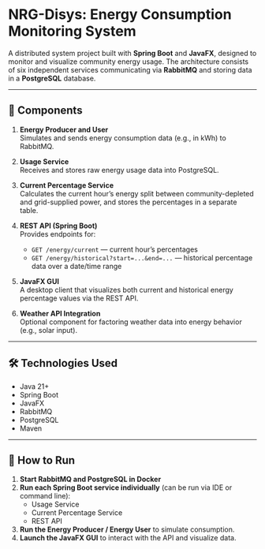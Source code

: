 # NRG-Disys: Energy Consumption Monitoring System

A distributed system project built with **Spring Boot** and **JavaFX**, designed to monitor and visualize community energy usage. The architecture consists of six independent services communicating via **RabbitMQ** and storing data in a **PostgreSQL** database.

---

## 🔧 Components

1. **Energy Producer and User**  
   Simulates and sends energy consumption data (e.g., in kWh) to RabbitMQ.

2. **Usage Service**  
   Receives and stores raw energy usage data into PostgreSQL.

3. **Current Percentage Service**  
   Calculates the current hour’s energy split between community-depleted and grid-supplied power, and stores the percentages in a separate table.

4. **REST API (Spring Boot)**  
   Provides endpoints for:
   - `GET /energy/current` — current hour’s percentages  
   - `GET /energy/historical?start=...&end=...` — historical percentage data over a date/time range

5. **JavaFX GUI**  
   A desktop client that visualizes both current and historical energy percentage values via the REST API.

6. **Weather API Integration**  
   Optional component for factoring weather data into energy behavior (e.g., solar input).

---

## 🛠️ Technologies Used

- Java 21+
- Spring Boot
- JavaFX
- RabbitMQ
- PostgreSQL
- Maven

---

## 🚀 How to Run

1. **Start RabbitMQ and PostgreSQL in Docker**
2. **Run each Spring Boot service individually** (can be run via IDE or command line):
   - Usage Service
   - Current Percentage Service
   - REST API
3. **Run the Energy Producer / Energy User** to simulate consumption.
4. **Launch the JavaFX GUI** to interact with the API and visualize data.
